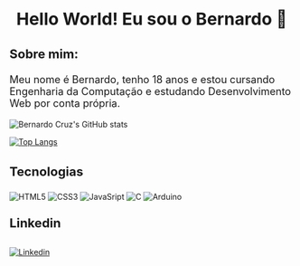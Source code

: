 <h1 style="
        font-size: 30px;
        text-align: center;"
>
    Hello World! Eu sou o Bernardo 👋
</h1>

<h3 style="
        font-size: 22px;
        text-align: left;"
>
    Sobre mim:
</h3>

<p style="font-size: 18px;">Meu nome é Bernardo, tenho 18 anos e estou cursando Engenharia da Computação e estudando Desenvolvimento Web por conta própria.</p>

![Bernardo Cruz's GitHub stats](https://github-readme-stats.vercel.app/api?username=bernardo-04&show_icons=true&theme=dracula)

[![Top Langs](https://github-readme-stats.vercel.app/api/top-langs/?username=bernardo-04&theme=dracula)](https://github.com/bernardo-04)

<h3 style="font-size: 22px">Tecnologias</h3>

<div style="display: inline_block;">
    <img align="center" alt="HTML5" src="https://img.shields.io/badge/HTML5-E34F26?style=for-the-badge&logo=html5&logoColor=white" />
    <img align="center" alt="CSS3" src="https://img.shields.io/badge/CSS3-1572B6?style=for-the-badge&logo=css3&logoColor=white" />
    <img align="center" alt="JavaSript" src="https://img.shields.io/badge/JavaScript-F7DF1E?style=for-the-badge&logo=javascript&logoColor=black"/>
    <img align="center" alt="C" src="https://img.shields.io/badge/C-00599C?style=for-the-badge&logo=c&logoColor=white"/>
    <img align="center" alt="Arduino" src="https://img.shields.io/badge/Arduino_IDE-00979D?style=for-the-badge&logo=arduino&logoColor=white" />
</div>

<h4 style="font-size: 22px; margin-top: 25px">Linkedin</h4>
<a href="https://www.linkedin.com/in/bernardo-cruz-dev/">
    <img align="center" alt="Linkedin" src="https://img.shields.io/badge/LinkedIn-0077B5?style=for-the-badge&logo=linkedin&logoColor=white"/>
</a>
